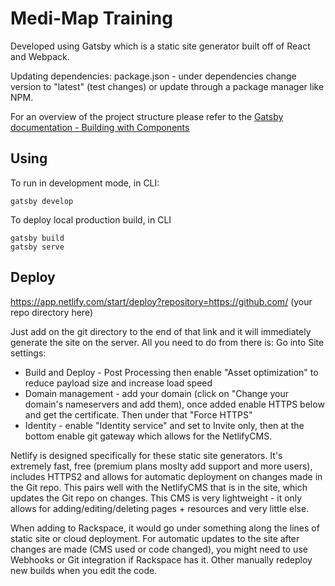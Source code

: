 # Medi-Map Training

Developed using Gatsby which is a static site generator built off of React and
Webpack.

Updating dependencies: package.json - under dependencies change version to
"latest" (test changes) or update through a package manager like NPM.

For an overview of the project structure please refer to the
[Gatsby documentation - Building with Components](https://www.gatsbyjs.org/docs/building-with-components/)

## Using

To run in development mode, in CLI:

```
gatsby develop
```

To deploy local production build, in CLI

```
gatsby build
gatsby serve
```

## Deploy

https://app.netlify.com/start/deploy?repository=https://github.com/ (your repo directory here)

Just add on the git directory to the end of that link and it will immediately generate the site on the server.
All you need to do from there is:
Go into Site settings:

* Build and Deploy - Post Processing then enable "Asset optimization" to reduce payload size and increase load speed
* Domain management - add your domain (click on "Change your domain's nameservers and add them), once added enable HTTPS below
  and get the certificate. Then under that "Force HTTPS"
* Identity - enable "Identity service" and set to Invite only, then at the bottom enable git gateway which allows for the NetlifyCMS.

Netlify is designed specifically for these static site generators. It's
extremely fast, free (premium plans moslty add support and more users), includes
HTTPS2 and allows for automatic deployment on changes made in the Git repo. This
pairs well with the NetlifyCMS that is in the site, which updates the Git repo
on changes. This CMS is very lightweight - it only allows for
adding/editing/deleting pages + resources and very little else.

When adding to Rackspace, it would go under something along the lines of static site or cloud deployment. For automatic updates to the site after changes are made (CMS used or code changed), you might need to use Webhooks or Git integration if Rackspace has it. Other manually redeploy new builds when you edit the code.
